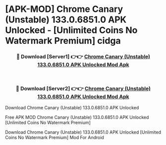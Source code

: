 # [APK-MOD] Chrome Canary (Unstable) 133.0.6851.0 APK Unlocked - [Unlimited Coins No Watermark Premium] cidga



<div align="center">
<h3>🔴 Download [Server1] 👉👉 <a href="https://momento.my/?title=Chrome_Canary_(Unstable)_133.0.6851.0_APK_Unlocked">Chrome Canary (Unstable) 133.0.6851.0 APK Unlocked Mod Apk</a></h3><br>

<h3>🔴 Download [Server2] 👉👉 <a href="https://momento.my/?title=Chrome_Canary_(Unstable)_133.0.6851.0_APK_Unlocked">Chrome Canary (Unstable) 133.0.6851.0 APK Unlocked Mod Apk</a></h3>
</div>



Download Chrome Canary (Unstable) 133.0.6851.0 APK Unlocked 

Free APK MOD Chrome Canary (Unstable) 133.0.6851.0 APK Unlocked [Unlimited Coins No Watermark Premium]

Download Chrome Canary (Unstable) 133.0.6851.0 APK Unlocked [Unlimited Coins No Watermark Premium] Mod For Android
